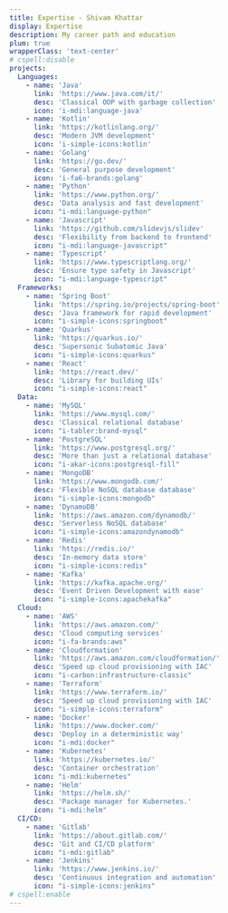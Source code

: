 ```yaml
---
title: Expertise - Shivam Khattar
display: Expertise
description: My career path and education
plum: true
wrapperClass: 'text-center'
# cspell:disable
projects:
  Languages:
    - name: 'Java'
      link: 'https://www.java.com/it/'
      desc: 'Classical OOP with garbage collection'
      icon: 'i-mdi:language-java'
    - name: 'Kotlin'
      link: 'https://kotlinlang.org/'
      desc: 'Modern JVM development'
      icon: 'i-simple-icons:kotlin'
    - name: 'Golang'
      link: 'https://go.dev/'
      desc: 'General purpose development'
      icon: 'i-fa6-brands:golang'
    - name: 'Python'
      link: 'https://www.python.org/'
      desc: 'Data analysis and fast development'
      icon: "i-mdi:language-python"
    - name: 'Javascript'
      link: 'https://github.com/slidevjs/slidev'
      desc: 'Flexibility from backend to frontend'
      icon: "i-mdi:language-javascript"
    - name: 'Typescript'
      link: 'https://www.typescriptlang.org/'
      desc: 'Ensure type safety in Javascript'
      icon: "i-mdi:language-typescript"
  Frameworks:
    - name: 'Spring Boot'
      link: 'https://spring.io/projects/spring-boot'
      desc: 'Java framework for rapid development'
      icon: "i-simple-icons:springboot"
    - name: 'Quarkus'
      link: 'https://quarkus.io/'
      desc: 'Supersonic Subatomic Java'
      icon: "i-simple-icons:quarkus"
    - name: 'React'
      link: 'https://react.dev/'
      desc: 'Library for building UIs'
      icon: "i-simple-icons:react"
  Data:
    - name: 'MySQL'
      link: 'https://www.mysql.com/'
      desc: 'Classical relational database'
      icon: "i-tabler:brand-mysql"
    - name: 'PostgreSQL'
      link: 'https://www.postgresql.org/'
      desc: 'More than just a relational database'
      icon: "i-akar-icons:postgresql-fill"
    - name: 'MongoDB'
      link: 'https://www.mongodb.com/'
      desc: 'Flexible NoSQL database database'
      icon: "i-simple-icons:mongodb"
    - name: 'DynamoDB'
      link: 'https://aws.amazon.com/dynamodb/'
      desc: 'Serverless NoSQL database'
      icon: "i-simple-icons:amazondynamodb"
    - name: 'Redis'
      link: 'https://redis.io/'
      desc: 'In-memory data store'
      icon: "i-simple-icons:redis"
    - name: 'Kafka'
      link: 'https://kafka.apache.org/'
      desc: 'Event Driven Development with ease'
      icon: "i-simple-icons:apachekafka"
  Cloud:
    - name: 'AWS'
      link: 'https://aws.amazon.com/'
      desc: 'Cloud computing services'
      icon: "i-fa-brands:aws"
    - name: 'Cloudformation'
      link: 'https://aws.amazon.com/cloudformation/'
      desc: 'Speed up cloud provisioning with IAC'
      icon: "i-carbon:infrastructure-classic"
    - name: 'Terraform'
      link: 'https://www.terraform.io/'
      desc: 'Speed up cloud provisioning with IAC'
      icon: "i-simple-icons:terraform"
    - name: 'Docker'
      link: 'https://www.docker.com/'
      desc: 'Deploy in a deterministic way'
      icon: "i-mdi:docker"
    - name: 'Kubernetes'
      link: 'https://kubernetes.io/'
      desc: 'Container orchestration'
      icon: "i-mdi:kubernetes"
    - name: 'Helm'
      link: 'https://helm.sh/'
      desc: 'Package manager for Kubernetes.'
      icon: "i-mdi:helm"
  CI/CD:
    - name: 'Gitlab'
      link: 'https://about.gitlab.com/'
      desc: 'Git and CI/CD platform'
      icon: "i-mdi:gitlab"
    - name: 'Jenkins'
      link: 'https://www.jenkins.io/'
      desc: 'Continuous integration and automation'
      icon: "i-simple-icons:jenkins"
# cspell:enable
---
```


<!-- @layout-full-width -->

<ListProjects :projects="frontmatter.projects" />
